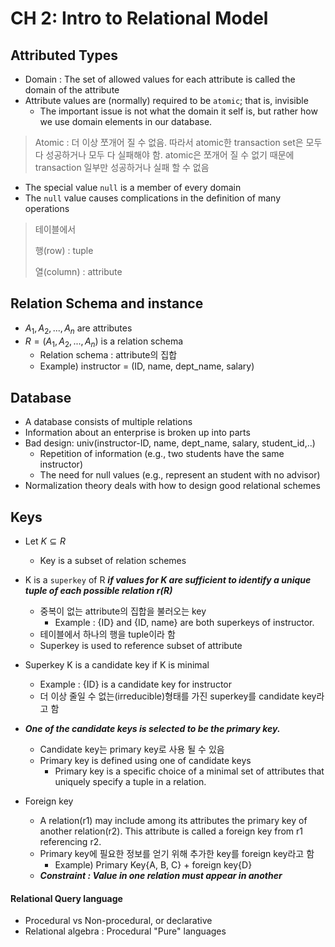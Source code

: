 # CH 2: Intro to Relational Model

## Attributed Types

- Domain : The set of allowed values for each attribute is called the domain of the attribute
- Attribute values are (normally) required to be `atomic`; that is, invisible
  - The important issue is not what the domain it self is, but rather how we use domain elements in our database.

> Atomic : 더 이상 쪼개어 질 수 없음. 따라서 atomic한 transaction set은 모두 다 성공하거나 모두 다 실패해야 함. atomic은 쪼개어 질 수 없기 때문에 transaction 일부만 성공하거나 실패 할 수 없음

- The special value `null` is a member of every domain
- The `null` value causes complications in the definition of many operations

> 테이블에서 
>
> 행(row) : tuple
>
> 열(column) : attribute

## Relation Schema and instance

- $A_1, A_2, ..., A_n$ are attributes
- $R = (A_1, A_2, ..., A_n)$ is a relation schema
  - Relation schema : attribute의 집합
  - Example) instructor = (ID, name, dept_name, salary)

## Database

- A database consists of multiple relations
- Information about an enterprise is broken up into parts
- Bad design: univ(instructor-ID, name, dept_name, salary, student_id,..)
  - Repetition of information (e.g., two students have the same instructor)
  - The need for null values (e.g., represent an student with no advisor)
- Normalization theory deals with how to design good relational schemes

## Keys

- Let $K \subseteq R$
  - Key is a subset of relation schemes
- K is a `superkey` of R ***if values for K are sufficient to identify a unique tuple of each possible relation r(R)***
  - 중복이 없는 attribute의 집합을 불러오는 key
    - Example : {ID} and {ID, name} are both superkeys of instructor.
  - 테이블에서 하나의 행을 tuple이라 함
  - Superkey is used to reference subset of attribute
- Superkey K is a candidate key if K is minimal
  - Example : {ID} is a candidate key for instructor
  - 더 이상 줄일 수 없는(irreducible)형태를 가진 superkey를 candidate key라고 함
- ***One of the candidate keys is selected to be the primary key.***
  - Candidate key는 primary key로 사용 될 수 있음
  - Primary key is defined using one of candidate keys
    - Primary key is a specific choice of a minimal set of attributes that uniquely specify a tuple in a relation.

- Foreign key
  - A relation(r1) may include among its attributes the primary key of another relation(r2). This attribute is called a foreign key from r1 referencing r2.
  - Primary key에 필요한 정보를 얻기 위해 추가한 key를 foreign key라고 함
    - Example) Primary Key{A, B, C} + foreign key{D}
  - ***Constraint : Value in one relation must appear in another***

#### Relational Query language

- Procedural vs Non-procedural, or declarative
- Relational algebra : Procedural "Pure" languages

